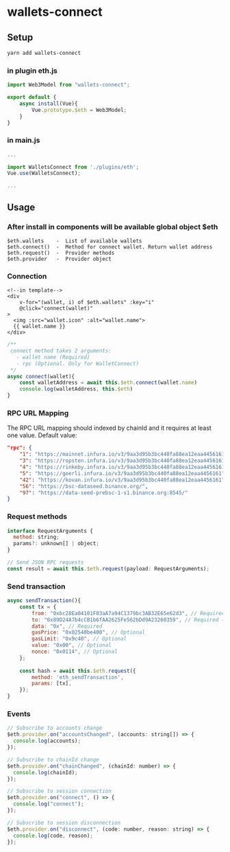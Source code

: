 # wallets-connect

## Setup
```bash
yarn add wallets-connect
```

### in plugin eth.js

```javascript
import Web3Model from "wallets-connect";

export default {
    async install(Vue){
        Vue.prototype.$eth = Web3Model;
    }
}
```

### in main.js
```javascript
...

import WalletsConnect from './plugins/eth';
Vue.use(WalletsConnect);

...

```

## Usage

### After install in components will be available global object $eth

```
$eth.wallets    -  List of available wallets
$eth.connect()  -  Method for connect wallet. Return wallet address
$eth.request()  -  Provider methods
$eth.provider   -  Provider object
```

### Connection
```vue
<!--in template-->
<div
    v-for="(wallet, i) of $eth.wallets" :key="i"
    @click="connect(wallet)"
>
  <img :src="wallet.icon" :alt="wallet.name">
  {{ wallet.name }}
</div>
```

```js
/**
 connect method takes 2 arguments:
   - wallet name (Required)
   - rpc (Optional. Only for WalletConnect)
 */
async connect(wallet){
    const walletAddress = await this.$eth.connect(wallet.name)
    console.log(walletAddress, this.$eth)
}
```

### RPC URL Mapping
The RPC URL mapping should indexed by chainId and it requires at least one value.
Default value:
```json
"rpc": {
    "1": "https://mainnet.infura.io/v3/9aa3d95b3bc440fa88ea12eaa4456161",
    "3": "https://ropsten.infura.io/v3/9aa3d95b3bc440fa88ea12eaa4456161",
    "4": "https://rinkeby.infura.io/v3/9aa3d95b3bc440fa88ea12eaa4456161",
    "5": "https://goerli.infura.io/v3/9aa3d95b3bc440fa88ea12eaa4456161",
    "42": "https://kovan.infura.io/v3/9aa3d95b3bc440fa88ea12eaa4456161",
    "56": "https://bsc-dataseed.binance.org/",
    "97": "https://data-seed-prebsc-1-s1.binance.org:8545/"
}
```

### Request methods
```js
interface RequestArguments {
  method: string;
  params?: unknown[] | object;
}

// Send JSON RPC requests
const result = await this.$eth.request(payload: RequestArguments);
```


### Send transaction

```js
async sendTransaction(){
    const tx = {
        from: "0xbc28Ea04101F03aA7a94C1379bc3AB32E65e62d3", // Required
        to: "0x89D24A7b4cCB1b6fAA2625Fe562bDd9A23260359", // Required (for non contract deployments)
        data: "0x", // Required
        gasPrice: "0x02540be400", // Optional
        gasLimit: "0x9c40", // Optional
        value: "0x00", // Optional
        nonce: "0x0114", // Optional
    };
    
    const hash = await this.$eth.request({
        method: 'eth_sendTransaction',
        params: [tx],
    });
}
```

### Events 
```js
// Subscribe to accounts change
$eth.provider.on("accountsChanged", (accounts: string[]) => {
  console.log(accounts);
});

// Subscribe to chainId change
$eth.provider.on("chainChanged", (chainId: number) => {
  console.log(chainId);
});

// Subscribe to session connection
$eth.provider.on("connect", () => {
  console.log("connect");
});

// Subscribe to session disconnection
$eth.provider.on("disconnect", (code: number, reason: string) => {
  console.log(code, reason);
});
```
